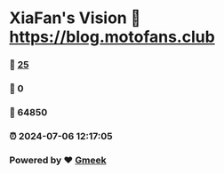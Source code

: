 # XiaFan's Vision :link: https://blog.motofans.club 
### :page_facing_up: [25](https://blog.motofans.club/tag.html) 
### :speech_balloon: 0 
### :hibiscus: 64850 
### :alarm_clock: 2024-07-06 12:17:05 
### Powered by :heart: [Gmeek](https://github.com/Meekdai/Gmeek)

